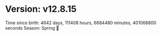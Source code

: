 # Version: v12.8.15
Time since birth: 4642 days, 111408 hours, 6684480 minutes, 401068800 seconds
Season: Spring 🌸
